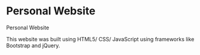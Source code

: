# Personal Website
 Personal Website
 
This website was built using HTML5/ CSS/ JavaScript using frameworks like Bootstrap and jQuery.